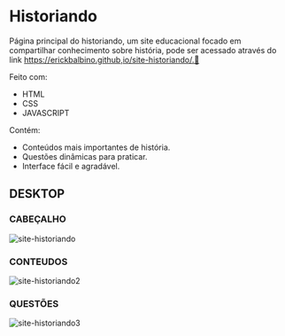 # Historiando
 Página principal do historiando, um site educacional focado em compartilhar conhecimento sobre história, pode ser acessado através do link    https://erickbalbino.github,io/site-historiando/.🤝
 
 Feito com:
* HTML
* CSS
* JAVASCRIPT

 Contém:
* Conteúdos mais importantes de história.
* Questões dinâmicas para praticar.
* Interface fácil e agradável.

## DESKTOP
### CABEÇALHO
![site-historiando](https://user-images.githubusercontent.com/78397162/112396021-35501080-8cde-11eb-9ef4-11f7ad401bdc.png)
### CONTEUDOS
![site-historiando2](https://user-images.githubusercontent.com/78397162/112396026-38e39780-8cde-11eb-82ee-41dd1ad2369d.png)
### QUESTÕES
![site-historiando3](https://user-images.githubusercontent.com/78397162/112396050-44cf5980-8cde-11eb-9aa5-017ca32b823a.png)
